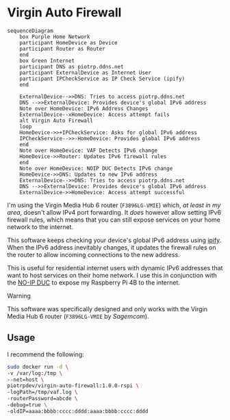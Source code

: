 # Virgin Auto Firewall

```mermaid
sequenceDiagram
    box Purple Home Network
    participant HomeDevice as Device
    participant Router as Router
    end
    box Green Internet
    participant DNS as piotrp.ddns.net
    participant ExternalDevice as Internet User
    participant IPCheckService as IP Check Service (ipify)
    end

    ExternalDevice-->>DNS: Tries to access piotrp.ddns.net
    DNS -->>ExternalDevice: Provides device's global IPv6 address
    Note over HomeDevice: IPv6 Address Changes
    ExternalDevice--xHomeDevice: Access attempt fails
    alt Virgin Auto Firewall
    loop
    HomeDevice->>+IPCheckService: Asks for global IPv6 address
    IPCheckService-->>-HomeDevice: Provides global IPv6 address
    end
    Note over HomeDevice: VAF Detects IPv6 change
    HomeDevice->>Router: Updates IPv6 firewall rules
    end
    Note over HomeDevice: NOIP DUC Detects IPv6 change
    HomeDevice->>DNS: Updates to new IPv6 address
    ExternalDevice-->>DNS: Tries to access piotrp.ddns.net
    DNS -->>ExternalDevice: Provides device's global IPv6 address
    ExternalDevice->>HomeDevice: Access attempt successful

```

I'm using the Virgin Media Hub 6 router (`F3896LG-VMIE`) which, *at least in my area*,
doesn't allow IPv4 port forwarding. It *does* however allow setting IPv6 firewall
rules, which means that you can still expose services on your home network to the internet.

This software keeps checking your device's global IPv6 address using [ipify](https://www.ipify.org/). When the IPv6 address inevitably changes, it updates the firewall rules on the router to allow incoming connections to the new address.

This is useful for residential internet users with dynamic IPv6 addresses
that want to host services on their home network. I use this in conjunction
with the [NO-IP DUC](https://www.noip.com/support/knowledgebase/automatic-ipv6-updates-linux-duc) to expose my Raspberry Pi 4B to the internet.

> [!WARNING]
> This software was specifically designed and only works with the Virgin
> Media Hub 6 router (`F3896LG-VMIE` by *Sagemcom*).

## Usage

I recommend the following:

```bash
sudo docker run -d \
-v /var/log:/tmp \
--net=host \
piotrpdev/virgin-auto-firewall:1.0.0-rspi \
-logPath=/tmp/vaf.log \
-routerPassword=abcde \
-debug=true \
-oldIP=aaaa:bbbb:cccc:dddd:aaaa:bbbb:cccc:dddd
```
